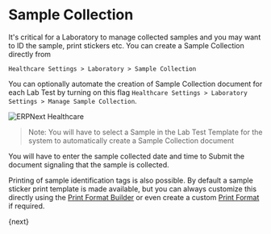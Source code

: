 <!-- add-breadcrumbs -->
# Sample Collection
It's critical for a Laboratory to manage collected samples and you may want to ID the sample, print stickers etc. You can create a Sample Collection directly from

`Healthcare Settings > Laboratory > Sample Collection`

You can optionally automate the creation of Sample Collection document for each Lab Test by turning on this flag `Healthcare Settings > Laboratory Settings > Manage Sample Collection`.

<img class="screenshot" alt="ERPNext Healthcare" src="{{docs_base_url}}/assets/img/healthcare/sample_collection_1.png">

> Note: You will have to select a Sample in the Lab Test Template for the system to automatically create a Sample Collection document

You will have to enter the sample collected date and time to Submit the document signaling that the sample is collected.

Printing of sample identification tags is also possible. By default a sample sticker print template is made available, but you can always customize this directly using the [Print Format Builder](/docs/user/manual/en/setting-up/print/print-format-builder.html) or even create a custom [Print Format](/docs/user/manual/en/customize-erpnext/print-format.html) if required.

{next}
